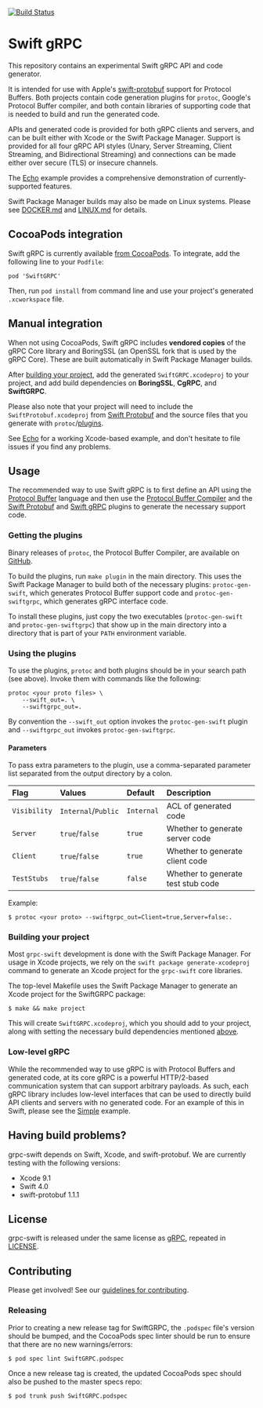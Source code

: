 [![Build Status](https://travis-ci.org/grpc/grpc-swift.svg?branch=master)](https://travis-ci.org/grpc/grpc-swift)

# Swift gRPC

This repository contains an experimental Swift gRPC API
and code generator.

It is intended for use with Apple's
[swift-protobuf](https://github.com/apple/swift-protobuf)
support for Protocol Buffers. Both projects contain
code generation plugins for `protoc`, Google's
Protocol Buffer compiler, and both contain libraries
of supporting code that is needed to build and run
the generated code.

APIs and generated code is provided for both gRPC clients
and servers, and can be built either with Xcode or the Swift
Package Manager. Support is provided for all four gRPC
API styles (Unary, Server Streaming, Client Streaming,
and Bidirectional Streaming) and connections can be made
either over secure (TLS) or insecure channels.

The [Echo](Examples/EchoXcode/Echo) example provides a comprehensive
demonstration of currently-supported features.

Swift Package Manager builds may also be made on Linux
systems. Please see [DOCKER.md](DOCKER.md) and
[LINUX.md](LINUX.md) for details.

## CocoaPods integration

Swift gRPC is currently available [from CocoaPods](https://cocoapods.org/pods/SwiftGRPC).
To integrate, add the following line to your `Podfile`:

    pod 'SwiftGRPC'

Then, run `pod install` from command line and use your project's generated
`.xcworkspace` file.

## Manual integration

When not using CocoaPods, Swift gRPC includes **vendored copies** of the
gRPC Core library and BoringSSL (an OpenSSL fork that is used by
the gRPC Core). These are built automatically in Swift Package
Manager builds.

After [building your project](#building-your-project), add the generated
`SwiftGRPC.xcodeproj` to your project, and add build dependencies
on **BoringSSL**, **CgRPC**, and **SwiftGRPC**.

Please also note that your project will need to include the
`SwiftProtobuf.xcodeproj` from
[Swift Protobuf](https://github.com/apple/swift-protobuf) and
the source files that you generate with `protoc`/[plugins](#getting-the-plugins).

See [Echo](Examples/EchoXcode) for a working Xcode-based
example, and don't hesitate to file issues if you find any problems.

## Usage

The recommended way to use Swift gRPC is to first define an API using the
[Protocol Buffer](https://developers.google.com/protocol-buffers/)
language and then use the
[Protocol Buffer Compiler](https://github.com/google/protobuf)
and the [Swift Protobuf](https://github.com/apple/swift-protobuf)
and [Swift gRPC](https://github.com/grpc/grpc-swift) plugins to
generate the necessary support code.

### Getting the plugins

Binary releases of `protoc`, the Protocol Buffer Compiler, are
available on [GitHub](https://github.com/google/protobuf/releases).

To build the plugins, run `make plugin` in the main directory.
This uses the Swift Package Manager to build both of the necessary
plugins: `protoc-gen-swift`, which generates Protocol Buffer support code
and `protoc-gen-swiftgrpc`, which generates gRPC interface code.

To install these plugins, just copy the two executables (`protoc-gen-swift` and `protoc-gen-swiftgrpc`) that show up in the main directory into a directory that is part of your `PATH` environment variable.

### Using the plugins

To use the plugins, `protoc` and both plugins should be in your
search path (see above). Invoke them with commands like the following:

    protoc <your proto files> \
        --swift_out=. \
        --swiftgrpc_out=.

By convention the `--swift_out` option invokes the `protoc-gen-swift`
plugin and `--swiftgrpc_out` invokes `protoc-gen-swiftgrpc`.

#### Parameters
To pass extra parameters to the plugin, use a comma-separated parameter list
separated from the output directory by a colon.

| Flag | Values | Default | Description |
|:-|:-|:-|:-|
| `Visibility` | `Internal`/`Public` | `Internal` | ACL of generated code |
| `Server` |  `true`/`false` | `true` | Whether to generate server code |
| `Client` |  `true`/`false` | `true` | Whether to generate client code |
| `TestStubs` |  `true`/`false` | `false` | Whether to generate test stub code |

Example:

    $ protoc <your proto> --swiftgrpc_out=Client=true,Server=false:.

### Building your project

Most `grpc-swift` development is done with the Swift Package Manager.
For usage in Xcode projects, we rely on the `swift package generate-xcodeproj`
command to generate an Xcode project for the `grpc-swift` core libraries.

The top-level Makefile uses the Swift Package Manager to
generate an Xcode project for the SwiftGRPC package:

    $ make && make project

This will create `SwiftGRPC.xcodeproj`, which you should
add to your project, along with setting the necessary build dependencies
mentioned [above](#manual-integration).

### Low-level gRPC

While the recommended way to use gRPC is with Protocol Buffers
and generated code, at its core gRPC is a powerful HTTP/2-based
communication system that can support arbitrary payloads. As such,
each gRPC library includes low-level interfaces that can be used
to directly build API clients and servers with no generated code.
For an example of this in Swift, please see the
[Simple](Examples/SimpleXcode) example.

## Having build problems?

grpc-swift depends on Swift, Xcode, and swift-protobuf. We are currently
testing with the following versions:

- Xcode 9.1
- Swift 4.0
- swift-protobuf 1.1.1

## License

grpc-swift is released under the same license as
[gRPC](https://github.com/grpc/grpc), repeated in
[LICENSE](LICENSE).

## Contributing

Please get involved! See our [guidelines for contributing](CONTRIBUTING.md).

### Releasing

Prior to creating a new release tag for SwiftGRPC, the `.podspec` file's version should be bumped, and the
CocoaPods spec linter should be run to ensure that there are no new warnings/errors:

    $ pod spec lint SwiftGRPC.podspec

Once a new release tag is created, the updated CocoaPods spec should also be pushed to the master specs repo:

    $ pod trunk push SwiftGRPC.podspec
